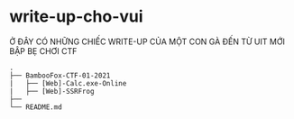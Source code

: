 # write-up-cho-vui

Ở ĐÂY CÓ NHỮNG CHIẾC WRITE-UP CỦA MỘT CON GÀ ĐẾN TỪ UIT MỚI BẬP BẸ CHƠI CTF

    .
    ├── BambooFox-CTF-01-2021
    |   ├── [Web]-Calc.exe-Online
    |   ├── [Web]-SSRFrog
    ├──
    └── README.md
